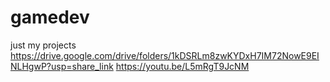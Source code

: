 # gamedev
just my projects
https://drive.google.com/drive/folders/1kDSRLm8zwKYDxH7IM72NowE9EINLHgwP?usp=share_link
https://youtu.be/L5mRgT9JcNM

